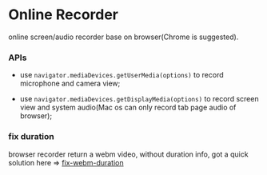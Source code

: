 # Online Recorder
online screen/audio recorder base on browser(Chrome is suggested).

### APIs
+ use `navigator.mediaDevices.getUserMedia(options)` to record microphone and camera view;

+ use `navigator.mediaDevices.getDisplayMedia(options)` to record screen view and system audio(Mac os can only record tab page audio of browser);

### fix duration
browser recorder return a webm video, without duration info, got a quick solution here => [fix-webm-duration](https://github.com/yusitnikov/fix-webm-duration)